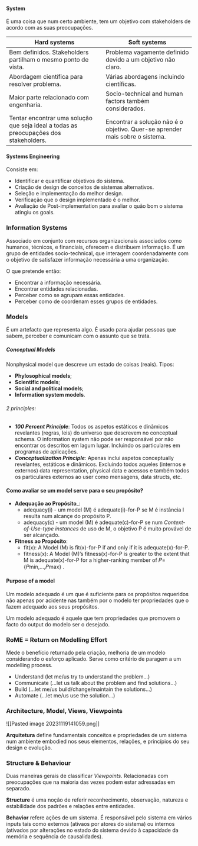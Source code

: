 #### System

É uma coisa que num certo ambiente, tem um objetivo com stakeholders de acordo com as suas preocupações.

| Hard systems | Soft systems |
|  -| - |
| Bem definidos. Stakeholders partilham o mesmo ponto de vista.| Problema vagamente definido devido a um objetivo não claro. |
| Abordagem científica para resolver problema. | Várias abordagens incluindo científicas. |
| Maior parte relacionado com engenharia. | Socio-technical and human factors também considerados. |
| Tentar encontrar uma solução que seja ideal a todas as preocupações dos stakeholders. | Encontrar a solução não é o objetivo. Quer-se aprender mais sobre o sistema.

#### Systems Engineering

Consiste em:

- Identificar e quantificar objetivos do sistema.
- Criação de design de conceitos de sistemas alternativos.
- Seleção e implementação do melhor design.
- Verificação que o design implementado é o melhor.
- Avaliação de Post-implementation para avaliar o quão bom o sistema atingiu os goals.

### Information Systems

Associado em conjunto com recursos organizacionais associados como humanos, técnicos, e financiais, oferecem e distribuem informação.
É um grupo de entidades socio-technical, que interagem coordenadamente com o objetivo de satisfazer informação necessária a uma organização.

O que pretende então:

- Encontrar a informação necessária.
- Encontrar entidades relacionadas.
- Perceber como se agrupam essas entidades.
- Perceber como de coordenam esses grupos de entidades.

### Models

É um artefacto que representa algo.
É usado para ajudar pessoas que sabem, perceber e comunicam com o assunto que se trata.

##### Conceptual Models

Nonphysical model que descreve um estado de coisas (reais).
Tipos:

- __Phylosophical models__;
- __Scientific models__;
- __Social and political models__;
- __Information system models__.

###### 2 principles:

- ___100 Percent Principle___: Todos os aspetos estáticos e dinâmicos revelantes (regras, leis) do universo que descrevem no conceptual schema. O information system não pode ser responsável por não encontrar os descritos em lagum lugar. Incluindo os particulares em programas de aplicações.
- ___Conceptualization Principle___: Apenas inclui aspetos conceptually revelantes, estáticos e dinâmicos. Excluindo todos aqueles (internos e externos) data representation, physical data e acessos e também todos os particulares externos ao user como mensagens, data structs, etc.


#### Como avaliar se um model serve para o seu propósito?

- __Adequação ao Propósito___:
	- adequacy(i) - um model (M) é adequate(i)-for-P se M é instância I resulta num alcançe do propósito P.
	- adequacy(c) - um model (M) é adequate(c)-for-P se num _Context-of-Use-type instances_ de uso de M, o objetivo P é muito provável de ser alcançado.
- __Fitness ao Propósito__:
	- fit(x): A Model (M) is fit(x)-for-P if and only if it is adequate(x)-for-P.
	- fitness(x): A Model (M)’s fitness(x)-for-P is greater to the extent that M is
	adequate(x)-for-P for a higher-ranking member of 𝑃={𝑃min,…,𝑃max} .

#### Purpose of a model

Um modelo adequado é um que é suficiente para os propósitos requeridos não apenas por acidente nas também por o modelo ter propriedades que o fazem adequado aos seus propósitos.

Um modelo adequado é aquele que tem propriedades que promovem o facto do output do modelo ser o desejado.

### RoME = Return on Modelling Effort

Mede o benefício returnado pela criação, melhoria de um modelo considerando o esforço aplicado.
Serve como critério de paragem a um modelling process.

- Understand (let me/us try to understand the problem...)
- Communicate (...let us talk about the problem and find solutions...)
- Build (...let me/us build/change/maintain the solutions...)
- Automate (...let me/us use the solution...)

### Architecture, Model, Views, Viewpoints

![[Pasted image 20231119141059.png]]

__Arquitetura__ define fundamentais conceitos e propriedades de um sistema num ambiente embodied nos seus elementos, relações, e princípios do seu design e evolução.

### Structure & Behaviour

Duas maneiras gerais de classificar _Viewpoints_.
Relacionadas com preocupações que na maioria das vezes podem estar adressadas em separado.

__Structure__ é uma noção de referir reconhecimento, observação, natureza e estabilidade dos padrões e relações entre entidades.

__Behavior__ refere ações de um sistema.
É responsável pelo sistema em vários inputs tais como externos (ativaos por atores do sistema) ou internos (ativados por alterações no estado do sistema devido à capacidade da memória e sequência de causalidades).